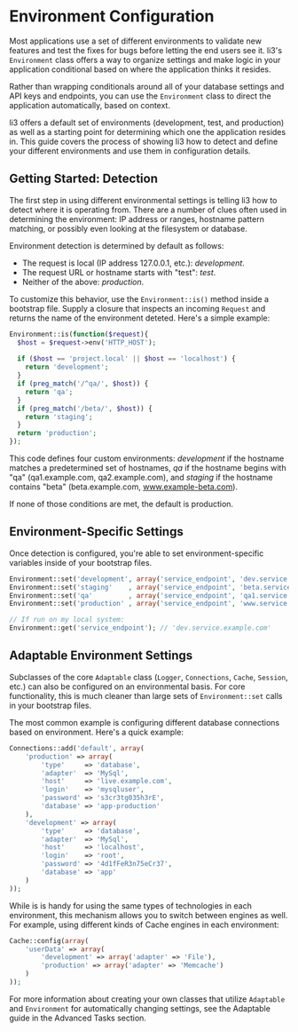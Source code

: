# Environment Configuration

Most applications use a set of different environments to validate new features and test the fixes for bugs before letting the end users see it. li3's `Environment` class offers a way to organize settings and make logic in your application conditional based on where the application thinks it resides.

Rather than wrapping conditionals around all of your database settings and API keys and endpoints, you can use the `Environment` class to direct the application automatically, based on context.

li3 offers a default set of environments (development, test, and production) as well as a starting point for determining which one the application resides in. This guide covers the process of showing li3 how to detect and define your different environments and use them in configuration details.

## Getting Started: Detection

The first step in using different environmental settings is telling li3 how to detect where it is operating from. There are a number of clues often used in determining the environment: IP address or ranges, hostname pattern matching, or possibly even looking at the filesystem or database.

Environment detection is determined by default as follows:

 * The request is local (IP address 127.0.0.1, etc.): _development_.
 * The request URL or hostname starts with "test": _test_.
 * Neither of the above: _production_.

To customize this behavior, use the `Environment::is()` method inside a bootstrap file. Supply a closure that inspects an incoming `Request` and returns the name of the environment deteted. Here's a simple example:

```php
Environment::is(function($request){
  $host = $request->env('HTTP_HOST');
  
  if ($host == 'project.local' || $host == 'localhost') {
    return 'development';
  }
  if (preg_match('/^qa/', $host)) {
    return 'qa';
  }
  if (preg_match('/beta/', $host)) {
    return 'staging';
  }
  return 'production';
});
```

This code defines four custom environments: _development_ if the hostname matches a predetermined set of hostnames, _qa_ if the hostname begins with "qa" (qa1.example.com, qa2.example.com), and _staging_ if the hostname contains "beta" (beta.example.com, www.example-beta.com).

If none of those conditions are met, the default is production.

## Environment-Specific Settings

Once detection is configured, you're able to set environment-specific variables inside of your bootstrap files.

```php
Environment::set('development', array('service_endpoint', 'dev.service.example.com'));
Environment::set('staging'    , array('service_endpoint', 'beta.service.example.com'));
Environment::set('qa'         , array('service_endpoint', 'qa1.service.example.com'));
Environment::set('production' , array('service_endpoint', 'www.service.example.com'));

// If run on my local system:
Environment::get('service_endpoint'); // 'dev.service.example.com'
```

## Adaptable Environment Settings

Subclasses of the core `Adaptable` class (`Logger`, `Connections`, `Cache`, `Session`, etc.) can also be configured on an environmental basis. For core functionality, this is much cleaner than large sets of `Environment::set` calls in your bootstrap files.

The most common example is configuring different database connections based on environment. Here's a quick example:

```php
Connections::add('default', array(
    'production' => array(
        'type'     => 'database',
        'adapter'  => 'MySql',
        'host'     => 'live.example.com',
        'login'    => 'mysqluser',
        'password' => 's3cr3tg035h3rE',
        'database' => 'app-production'
    ),
    'development' => array(
        'type'     => 'database',
        'adapter'  => 'MySql',
        'host'     => 'localhost',
        'login'    => 'root',
        'password' => '4d1fFeR3n75eCr37',
        'database' => 'app'
    )
));
```

While is is handy for using the same types of technologies in each environment, this mechanism allows you to switch between engines as well. For example, using different kinds of Cache engines in each environment:

```php
Cache::config(array(
    'userData' => array(
        'development' => array('adapter' => 'File'),
        'production' => array('adapter' => 'Memcache')
    )
));
```

For more information about creating your own classes that utilize `Adaptable` and `Environment` for automatically changing settings, see the Adaptable guide in the Advanced Tasks section.
